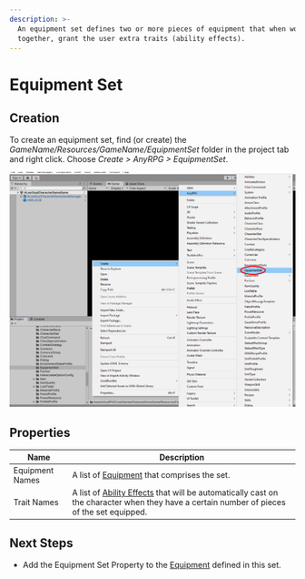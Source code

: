 ```yaml
---
description: >-
  An equipment set defines two or more pieces of equipment that when worn
  together, grant the user extra traits (ability effects).
---
```


# Equipment Set

## Creation

To create an equipment set, find (or create) the _GameName/Resources/GameName/EquipmentSet_ folder in the project tab and right click.  Choose _Create > AnyRPG > EquipmentSet_.

![](<../.gitbook/assets/image (1) (1) (1).png>)



## Properties

| Name            | Description                                                                                                                                                   |
| --------------- | ------------------------------------------------------------------------------------------------------------------------------------------------------------- |
| Equipment Names | A list of [Equipment](items/equipment.md) that comprises the set.                                                                                             |
| Trait Names     | A list of [Ability Effects](ability-effects/) that will be automatically cast on the character when they have a certain number of pieces of the set equipped. |

## Next Steps

* Add the Equipment Set Property to the [Equipment](items/equipment.md) defined in this set.

